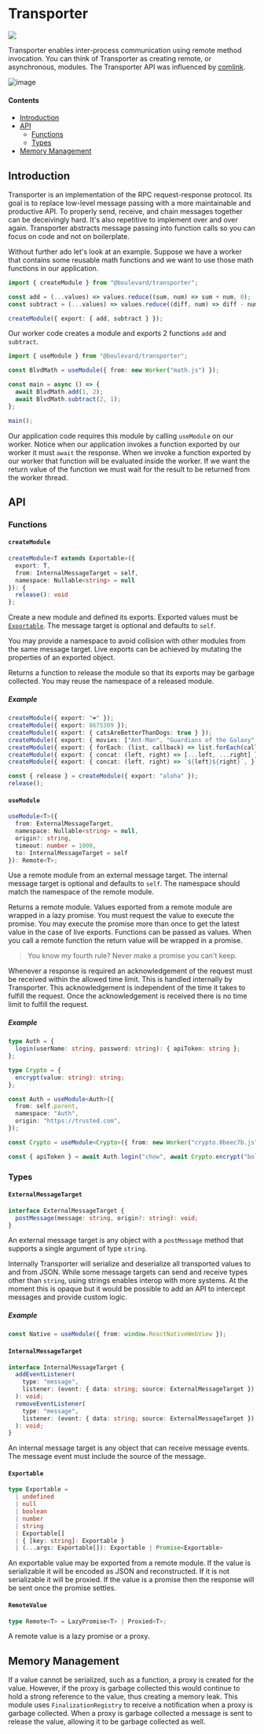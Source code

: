 # Transporter

![](https://img.shields.io/endpoint?url=https%3A%2F%2Fblvd-corp-github-ci-artifacts.s3.amazonaws.com%2FBoulevard%2Ftransporter%2Fworkflows%2Fci%2Fcoverage-shield.json)

Transporter enables inter-process communication using remote method invocation. You can think of Transporter as creating remote, or asynchronous, modules. The Transporter API was influenced by [comlink](https://github.com/GoogleChromeLabs/comlink).

![image](https://user-images.githubusercontent.com/1622446/163908100-bb2f24e3-e393-43bf-a656-0e182da41a0e.png)

#### Contents

- [Introduction](#introduction)
- [API](#api)
  - [Functions](#functions)
  - [Types](#types)
- [Memory Management](#memory-management)

## Introduction

Transporter is an implementation of the RPC request-response protocol. Its goal is to replace low-level message passing with a more maintainable and productive API. To properly send, receive, and chain messages together can be deceivingly hard. It's also repetitive to implement over and over again. Transporter abstracts message passing into function calls so you can focus on code and not on boilerplate.

Without further ado let's look at an example. Suppose we have a worker that contains some reusable math functions and we want to use those math functions in our application.

```typescript
import { createModule } from "@boulevard/transporter";

const add = (...values) => values.reduce((sum, num) => sum + num, 0);
const subtract = (...values) => values.reduce((diff, num) => diff - num, 0);

createModule({ export: { add, subtract } });
```

Our worker code creates a module and exports 2 functions `add` and `subtract`.

```typescript
import { useModule } from "@boulevard/transporter";

const BlvdMath = useModule({ from: new Worker("math.js") });

const main = async () => {
  await BlvdMath.add(1, 2);
  await BlvdMath.subtract(2, 1);
};

main();
```

Our application code requires this module by calling `useModule` on our worker. Notice when our application invokes a function exported by our worker it must `await` the response. When we invoke a function exported by our worker that function will be evaluated inside the worker. If we want the return value of the function we must wait for the result to be returned from the worker thread.

## API

### Functions

#### `createModule`

```typescript
createModule<T extends Exportable>({
  export: T,
  from: InternalMessageTarget = self,
  namespace: Nullable<string> = null
}): {
  release(): void
};
```

Create a new module and defined its exports. Exported values must be [`Exportable`](#exportable). The message target is optional and defaults to `self`.

You may provide a namespace to avoid collision with other modules from the same message target. Live exports can be achieved by mutating the properties of an exported object.

Returns a function to release the module so that its exports may be garbage collected. You may reuse the namespace of a released module.

##### Example

```typescript
createModule({ export: "❤️" });
createModule({ export: 8675309 });
createModule({ export: { catsAreBetterThanDogs: true } });
createModule({ export: { movies: ["Ant-Man", "Guardians of the Galaxy", "Captain Marvel"] } })
createModule({ export: { forEach: (list, callback) => list.forEach(callback) } });
createModule({ export: { concat: (left, right) => [...left, ...right] }, namespace: "List" });
createModule({ export: { concat: (left, right) => `${left}${right}`, } namespace: "String" });

const { release } = createModule({ export: "aloha" });
release();
```

#### `useModule`

```typescript
useModule<T>({
  from: ExternalMessageTarget,
  namespace: Nullable<string> = null,
  origin?: string,
  timeout: number = 1000,
  to: InternalMessageTarget = self
}): Remote<T>;
```

Use a remote module from an external message target. The internal message target is optional and defaults to `self`. The namespace should match the namespace of the remote module.

Returns a remote module. Values exported from a remote module are wrapped in a lazy promise. You must request the value to execute the promise. You may execute the promise more than once to get the latest value in the case of live exports. Functions can be passed as values. When you call a remote function the return value will be wrapped in a promise.

> You know my fourth rule? Never make a promise you can't keep.

Whenever a response is required an acknowledgement of the request must be received within the allowed time limit. This is handled internally by Transporter. This acknowledgement is independent of the time it takes to fulfill the request. Once the acknowledgement is received there is no time limit to fulfill the request.

##### Example

```typescript
type Auth = {
  login(userName: string, password: string): { apiToken: string };
};

type Crypto = {
  encrypt(value: string): string;
};

const Auth = useModule<Auth>({
  from: self.parent,
  namespace: "Auth",
  origin: "https://trusted.com",
});

const Crypto = useModule<Crypto>({ from: new Worker("crypto.0beec7b.js") });

const { apiToken } = await Auth.login("chow", await Crypto.encrypt("bologna1"));
```

### Types

#### `ExternalMessageTarget`

```typescript
interface ExternalMessageTarget {
  postMessage(message: string, origin?: string): void;
}
```

An external message target is any object with a `postMessage` method that supports a single argument of type `string`.

Internally Transporter will serialize and deserialize all transported values to and from JSON. While some message targets can send and receive types other than `string`, using strings enables interop with more systems. At the moment this is opaque but it would be possible to add an API to intercept messages and provide custom logic.

##### Example

```typescript
const Native = useModule({ from: window.ReactNativeWebView });
```

#### `InternalMessageTarget`

```typescript
interface InternalMessageTarget {
  addEventListener(
    type: "message",
    listener: (event: { data: string; source: ExternalMessageTarget }) => void
  ): void;
  removeEventListener(
    type: "message",
    listener: (event: { data: string; source: ExternalMessageTarget }) => void
  ): void;
}
```

An internal message target is any object that can receive message events. The message event must include the source of the message.

#### `Exportable`

```typescript
type Exportable =
  | undefined
  | null
  | boolean
  | number
  | string
  | Exportable[]
  | { [key: string]: Exportable }
  | (...args: Exportable[]): Exportable | Promise<Exportable>
```

An exportable value may be exported from a remote module. If the value is serializable it will be encoded as JSON and reconstructed. If it is not serializable it will be proxied. If the value is a promise then the response will be sent once the promise settles.

#### `RemoteValue`

```typescript
type Remote<T> = LazyPromise<T> | Proxied<T>;
```

A remote value is a lazy promise or a proxy.

## Memory Management

If a value cannot be serialized, such as a function, a proxy is created for the value. However, if the proxy is garbage collected this would continue to hold a strong reference to the value, thus creating a memory leak. This module uses `FinalizationRegistry` to receive a notification when a proxy is garbage collected. When a proxy is garbage collected a message is sent to release the value, allowing it to be garbage collected as well.

